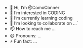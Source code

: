 - 👋 Hi, I’m @ComoConner
- 👀 I’m interested in CODING
- 🌱 I’m currently learning coding
- 💞️ I’m looking to collaborate on ...`
- 📫 How to reach me ...
- 😄 Pronouns: ...
- ⚡ Fun fact: ...

<!---
ComoConner/ComoConner is a ✨ special ✨ repository because its `README.md` (this file) appears on your GitHub profile.
You can click the Preview link to take a look at your changes.
--->
